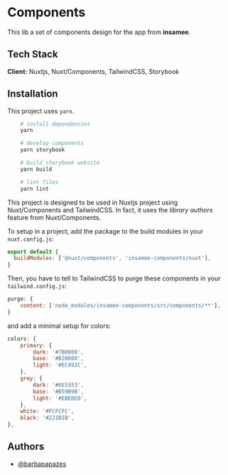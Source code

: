 # Components

This lib a set of components design for the app from **insamee**.

## Tech Stack

**Client:** Nuxtjs, Nuxt/Components, TailwindCSS, Storybook

## Installation

This project uses `yarn`.

```bash
    # install dependencies
    yarn

    # develop components
    yarn storybook

    # build storybook website
    yarn build

    # lint files
    yarn lint
```

This project is designed to be used in Nuxtjs project using Nuxt/Components and TailwindCSS. In fact, it uses the _library authors_ feature from Nuxt/Components.

To setup in a project, add the package to the build modules in your `nuxt.config.js`:

```js
export default {
  buildModules: ['@nuxt/components', 'insamee-components/nuxt'],
}
```

Then, you have to tell to TailwindCSS to purge these components in your `tailwind.config.js`:

```js
purge: {
    content: ['node_modules/insamee-components/src/components/**'],
}
```

and add a minimal setup for colors:

```js
colors: {
    primary: {
        dark: '#7B0000',
        base: '#B20000',
        light: '#EC492C',
    },
    grey: {
        dark: '#6E5353',
        base: '#B59B9B',
        light: '#EBE0E0',
    },
    white: '#FCFCFC',
    black: '#221B1B',
},
```

## Authors

- [@barbapapazes](https://www.github.com/barbapapazes)
